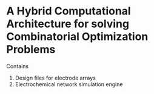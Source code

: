 # A Hybrid Computational Architecture for solving Combinatorial Optimization Problems

Contains 
1. Design files for electrode arrays
2. Electrochemical network simulation engine
